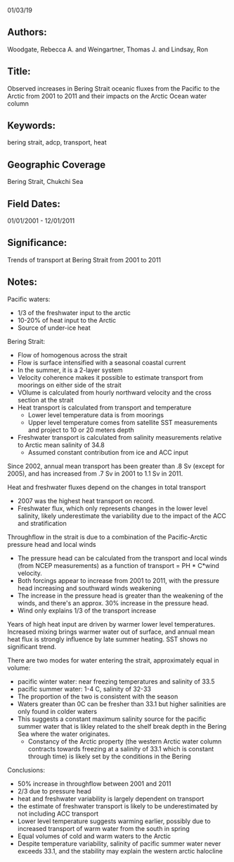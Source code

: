 01/03/19
## Authors:
Woodgate, Rebecca A. and Weingartner, Thomas J. and Lindsay, Ron
## Title:
Observed increases in Bering Strait oceanic fluxes from the Pacific to the Arctic from 2001 to 2011 and their impacts on the Arctic Ocean water column
## Keywords:
bering strait, adcp, transport, heat
## Geographic Coverage
Bering Strait, Chukchi Sea
## Field Dates:
01/01/2001 - 12/01/2011
## Significance:
Trends of transport at Bering Strait from 2001 to 2011

## Notes:
Pacific waters:
- 1/3 of the freshwater input to the arctic
- 10-20% of heat input to the Arctic
- Source of under-ice heat

Bering Strait:
- Flow of homogenous across the strait
- Flow is surface intensified with a seasonal coastal current
- In the summer, it is a 2-layer system
- Velocity coherence makes it possible to estimate transport from moorings on either side of the strait
- VOlume is calculated from hourly northward velocity and the cross section at the strait
- Heat transport is calculated from transport and temperature
  - Lower level temperature data is from moorings
  - Upper level temperature comes from satellite SST measurements and project to 10 or 20 meters depth
- Freshwater transport is calculated from salinity measurements relative to Arctic mean salinity of 34.8
  - Assumed constant contribution from ice and ACC input

Since 2002, annual mean transport has been greater than .8 Sv (except for 2005), and has increased from .7 Sv in 2001 to 1.1 Sv in 2011.

Heat and freshwater fluxes depend on the changes in total transport
- 2007 was the highest heat transport on record.
- Freshwater flux, which only represents changes in the lower level salinity, likely underestimate the variability due to the impact of the ACC and stratification

Throughflow in the strait is due to a combination of the Pacific-Arctic pressure head and local winds
- The pressure head can be calculated from the transport and local winds (from NCEP measurements) as a function of transport = PH * C*wind velocity.
- Both forcings appear to increase from 2001 to 2011, with the pressure head increasing and southward winds weakening
- The increase in the pressure head is greater than the weakening of the winds, and there's an approx. 30% increase in the pressure head.
- Wind only explains 1/3 of the transport increase

Years of high heat input are driven by warmer lower level temperatures.  Increased mixing brings warmer water out of surface, and annual mean heat flux is strongly influence by late summer heating.  SST shows no significant trend.

There are two modes for water entering the strait, approximately equal in volume:
- pacific winter water: near freezing temperatures and salinity of 33.5
- pacific summer water: 1-4 C, salinity of 32-33
- The proportion of the two is consistent with the season
- Waters greater than 0C can be fresher than 33.1 but higher salinities are only found in colder waters
- This suggests a constant maximum salinity source for the pacific summer water that is likley related to the shelf break depth in the Bering Sea where the water originates.
  - Constancy of the Arctic property (the western Arctic water column contracts towards freezing at a salinity of 33.1 which is constant through time) is likely set by the conditions in the Bering

Conclusions:
- 50% increase in throughflow between 2001 and 2011
- 2/3 due to pressure head
- heat and freshwater variability is largely dependent on transport
- the estimate of freshwater transport is likely to be underestimated by not including ACC transport
- Lower level temperature suggests warming earlier, possibly due to increased transport of warm water from the south in spring
- Equal volumes of cold and warm waters to the Arctic
- Despite temperature variability, salinity of pacific summer water never exceeds 33.1, and the stability may explain the western arctic halocline
